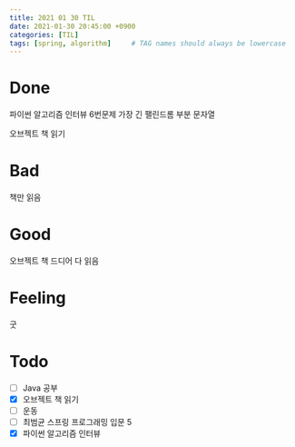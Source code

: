 ```yaml
---
title: 2021 01 30 TIL
date: 2021-01-30 20:45:00 +0900
categories: [TIL]
tags: [spring, algorithm]     # TAG names should always be lowercase
---
```


# Done

파이썬 알고리즘 인터뷰 6번문제 가장 긴 팰린드롬 부분 문자열

오브젝트 책 읽기

# Bad

책만 읽음

# Good

오브젝트 책 드디어 다 읽음

# Feeling

굿

# Todo

- [ ] Java 공부
- [x] 오브젝트 책 읽기
- [ ] 운동
- [ ] 최범균 스프링 프로그래밍 입문 5
- [x] 파이썬 알고리즘 인터뷰